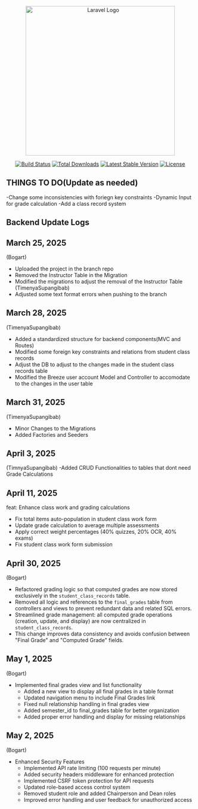 <p align="center"><a href="https://laravel.com" target="_blank"><img src="https://raw.githubusercontent.com/laravel/art/master/logo-lockup/5%20SVG/2%20CMYK/1%20Full%20Color/laravel-logolockup-cmyk-red.svg" width="400" alt="Laravel Logo"></a></p>

<p align="center">
<a href="https://github.com/laravel/framework/actions"><img src="https://github.com/laravel/framework/workflows/tests/badge.svg" alt="Build Status"></a>
<a href="https://packagist.org/packages/laravel/framework"><img src="https://img.shields.io/packagist/dt/laravel/framework" alt="Total Downloads"></a>
<a href="https://packagist.org/packages/laravel/framework"><img src="https://img.shields.io/packagist/v/laravel/framework" alt="Latest Stable Version"></a>
<a href="https://packagist.org/packages/laravel/framework"><img src="https://img.shields.io/packagist/l/laravel/framework" alt="License"></a>
</p>

## THINGS TO DO(Update as needed)
 -Change some inconsistencies with foriegn key constraints
 -Dynamic Input for grade calculation
 -Add a class record system

## Backend Update Logs

## March 25, 2025

(Bogart)
 - Uploaded the project in the branch repo
 - Removed the Instructor Table in the Migration
 - Modified the migrations to adjust the removal of the Instructor Table
(TimenyaSupangibab)
 - Adjusted some text format errors when pushing to the branch

## March 28, 2025

(TimenyaSupangibab)
 - Added a standardized structure for backend components(MVC and Routes)
 - Modified some foreign key constraints and relations from student class records
 - Adjust the DB to adjust to the changes made in the student class records table
 - Modified the Breeze user account Model and Controller to accomodate to the changes in the user table

## March 31, 2025
(TimenyaSupangibab)
 - Minor Changes to the Migrations
 - Added Factories and Seeders

 ## April 3, 2025
 (TimnyaSupangibab)
 -Added CRUD Functionalities to tables that dont need Grade Calculations

 ## April 11, 2025
 feat: Enhance class work and grading calculations

- Fix total items auto-population in student class work form
- Update grade calculation to average multiple assessments
- Apply correct weight percentages (40% quizzes, 20% OCR, 40% exams)
- Fix student class work form submission

## April 30, 2025
(Bogart)
- Refactored grading logic so that computed grades are now stored exclusively in the `student_class_records` table.
- Removed all logic and references to the `final_grades` table from controllers and views to prevent redundant data and related SQL errors.
- Streamlined grade management: all computed grade operations (creation, update, and display) are now centralized in `student_class_records`.
- This change improves data consistency and avoids confusion between "Final Grade" and "Computed Grade" fields.

## May 1, 2025
(Bogart)
- Implemented final grades view and list functionality
  - Added a new view to display all final grades in a table format
  - Updated navigation menu to include Final Grades link
  - Fixed null relationship handling in final grades view
  - Added semester_id to final_grades table for better organization
  - Added proper error handling and display for missing relationships

## May 2, 2025
(Bogart)
- Enhanced Security Features
  - Implemented API rate limiting (100 requests per minute)
  - Added security headers middleware for enhanced protection
  - Implemented CSRF token protection for API requests
  - Updated role-based access control system
  - Removed student role and added Chairperson and Dean roles
  - Improved error handling and user feedback for unauthorized access
